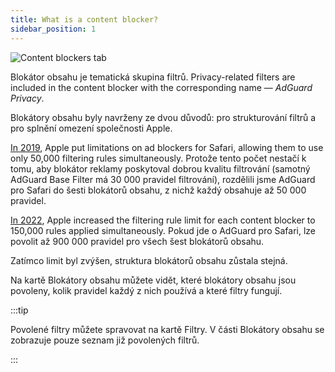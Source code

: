 ```yaml
---
title: What is a content blocker?
sidebar_position: 1
---
```


![Content blockers tab](https://cdn.adtidy.org/public/Adguard/Blog/AG_for_Safari_in-depth_review/Contentblockers.png)

Blokátor obsahu je tematická skupina filtrů. Privacy-related filters are included in the content blocker with the corresponding name — _AdGuard Privacy_.

Blokátory obsahu byly navrženy ze dvou důvodů: pro strukturování filtrů a pro splnění omezení společnosti Apple.

[In 2019](https://adguard.com/en/blog/adguard-safari-1-5.html), Apple put limitations on ad blockers for Safari, allowing them to use only 50,000 filtering rules simultaneously. Protože tento počet nestačí k tomu, aby blokátor reklamy poskytoval dobrou kvalitu filtrování (samotný AdGuard Base Filter má 30 000 pravidel filtrování), rozdělili jsme AdGuard pro Safari do šesti blokátorů obsahu, z nichž každý obsahuje až 50 000 pravidel.

[In 2022](https://adguard.com/en/blog/adguard-for-safari-1-11.html), Apple increased the filtering rule limit for each content blocker to 150,000 rules applied simultaneously. Pokud jde o AdGuard pro Safari, lze povolit až 900 000 pravidel pro všech šest blokátorů obsahu.

Zatímco limit byl zvýšen, struktura blokátorů obsahu zůstala stejná.

Na kartě Blokátory obsahu můžete vidět, které blokátory obsahu jsou povoleny, kolik pravidel každý z nich používá a které filtry fungují.

:::tip

Povolené filtry můžete spravovat na kartě Filtry. V části Blokátory obsahu se zobrazuje pouze seznam již povolených filtrů.

:::
